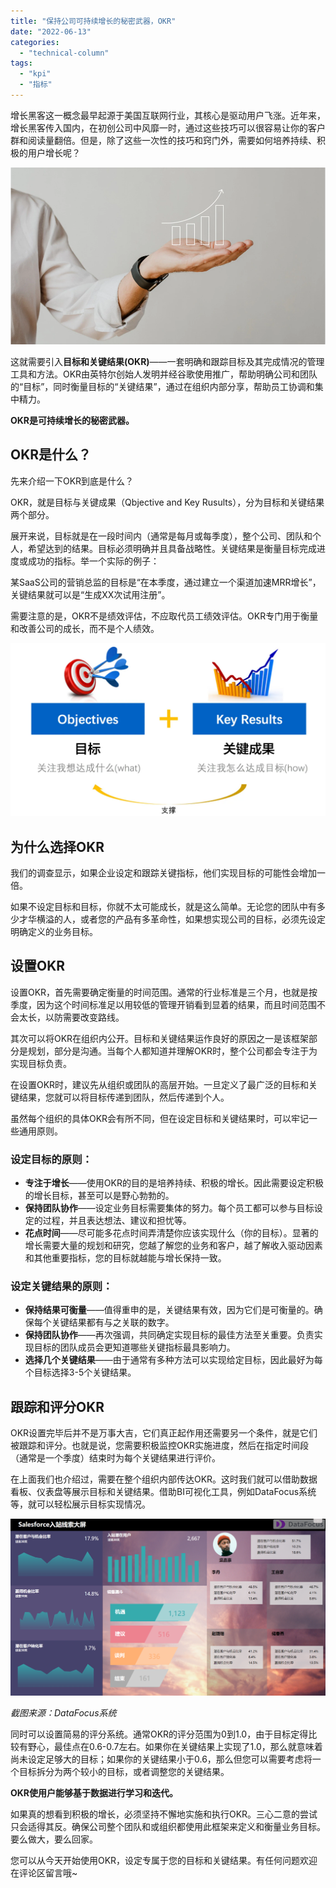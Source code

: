 ```yaml
---
title: "保持公司可持续增长的秘密武器，OKR"
date: "2022-06-13"
categories: 
  - "technical-column"
tags: 
  - "kpi"
  - "指标"
---
```


增长黑客这一概念最早起源于美国互联网行业，其核心是驱动用户飞涨。近年来，增长黑客传入国内，在初创公司中风靡一时，通过这些技巧可以很容易让你的客户群和阅读量翻倍。但是，除了这些一次性的技巧和窍门外，需要如何培养持续、积极的用户增长呢？

![增长黑客.png](images/1655109258-png.png)

这就需要引入**目标和关键结果(OKR)**——一套明确和跟踪目标及其完成情况的管理工具和方法。OKR由英特尔创始人发明并经谷歌使用推广，帮助明确公司和团队的“目标”，同时衡量目标的“关键结果”，通过在组织内部分享，帮助员工协调和集中精力。

**OKR是可持续增长的秘密武器。**

## **OKR是什么？**

先来介绍一下OKR到底是什么？

OKR，就是目标与关键成果（Qbjective and Key Rusults），分为目标和关键结果两个部分。

展开来说，目标就是在一段时间内（通常是每月或每季度），整个公司、团队和个人，希望达到的结果。目标必须明确并且具备战略性。关键结果是衡量目标完成进度或成功的指标。举一个实际的例子：

某SaaS公司的营销总监的目标是“在本季度，通过建立一个渠道加速MRR增长”，关键结果就可以是“生成XX次试用注册”。

需要注意的是，OKR不是绩效评估，不应取代员工绩效评估。OKR专门用于衡量和改善公司的成长，而不是个人绩效。

![OKR.png](images/1655109262-okr-png.png)

## **为什么选择OKR**

我们的调查显示，如果企业设定和跟踪关键指标，他们实现目标的可能性会增加一倍。

如果不设定目标和目标，你就不太可能成长，就是这么简单。无论您的团队中有多少才华横溢的人，或者您的产品有多革命性，如果想实现公司的目标，必须先设定明确定义的业务目标。

## **设置OKR**

设置OKR，首先需要确定衡量的时间范围。通常的行业标准是三个月，也就是按季度，因为这个时间标准足以用较低的管理开销看到显着的结果，而且时间范围不会太长，以防需要改变路线。

其次可以将OKR在组织内公开。目标和关键结果运作良好的原因之一是该框架部分是规划，部分是沟通。当每个人都知道并理解OKR时，整个公司都会专注于为实现目标负责。

在设置OKR时，建议先从组织或团队的高层开始。一旦定义了最广泛的目标和关键结果，您就可以将目标传递到团队，然后传递到个人。

虽然每个组织的具体OKR会有所不同，但在设定目标和关键结果时，可以牢记一些通用原则。

### **设定目标的原则：**

- **专注于增长**——使用OKR的目的是培养持续、积极的增长。因此需要设定积极的增长目标，甚至可以是野心勃勃的。
- **保持团队协作**——设定业务目标需要集体的努力。每个员工都可以参与目标设定的过程，并且表达想法、建议和担忧等。
- **花点时间**——尽可能多花点时间弄清楚你应该实现什么（你的目标）。显著的增长需要大量的规划和研究，您越了解您的业务和客户，越了解收入驱动因素和其他重要指标，您的目标就越能与增长保持一致。

### **设定关键结果的原则：**

- **保持结果可衡量**——值得重申的是，关键结果有效，因为它们是可衡量的。确保每个关键结果都有与之关联的数字。
- **保持团队协作**——再次强调，共同确定实现目标的最佳方法至关重要。负责实现目标的团队成员会更知道哪些关键指标最具影响力。
- **选择几个关键结果**——由于通常有多种方法可以实现给定目标，因此最好为每个目标选择3-5个关键结果。

## **跟踪和评分OKR**

OKR设置完毕后并不是万事大吉，它们真正起作用还需要另一个条件，就是它们被跟踪和评分。也就是说，您需要积极监控OKR实施进度，然后在指定时间段（通常是一个季度）结束时为每个关键结果进行评价。

在上面我们也介绍过，需要在整个组织内部传达OKR。这时我们就可以借助数据看板、仪表盘等展示目标和关键结果。借助BI可视化工具，例如DataFocus系统等，就可以轻松展示目标实现情况。

![03Saleforce 入站线索大屏.png](images/1655109267-03saleforce-png.png)

_截图来源：DataFocus系统_

同时可以设置简易的评分系统。通常OKR的评分范围为0到1.0，由于目标定得比较有野心，最佳点在0.6-0.7左右。如果你在关键结果上实现了1.0，那么就意味着尚未设定足够大的目标；如果你的关键结果小于0.6，那么但您可以需要考虑将一个目标拆分为两个较小的目标，或者调整您的关键结果。

**OKR使用户能够基于数据进行学习和迭代。**

如果真的想看到积极的增长，必须坚持不懈地实施和执行OKR。三心二意的尝试只会适得其反。确保公司整个团队和或组织都使用此框架来定义和衡量业务目标。要么做大，要么回家。

您可以从今天开始使用OKR，设定专属于您的目标和关键结果。有任何问题欢迎在评论区留言哦~

